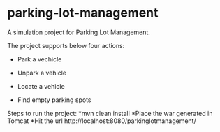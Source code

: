# parking-lot-management

A simulation project for Parking Lot Management.

The project supports below four actions:

* Park a vechicle

* Unpark a vehicle

* Locate a vehicle

* Find empty parking spots

Steps to run the project:
*mvn clean install
*Place the war generated in Tomcat
*Hit the url http://localhost:8080/parkinglotmanagement/
